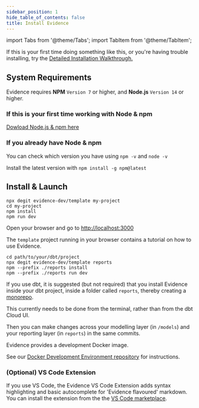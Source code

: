 ```yaml
---
sidebar_position: 1
hide_table_of_contents: false
title: Install Evidence
---
```


import Tabs from '@theme/Tabs';
import TabItem from '@theme/TabItem';

If this is your first time doing something like this, or you're having trouble installing, try the [Detailed Installation Walkthrough.](/walkthroughs/installation)


## System Requirements 

Evidence requires **NPM** `Version 7` or higher, and **Node.js** `Version 14` or higher.

### If this is your first time working with Node & npm
[Dowload Node.js & npm here](https://nodejs.org/en/download/)

### If you already have Node & npm
You can check which version you have using `npm -v` and `node -v`

Install the latest version with `npm install -g npm@latest`

## Install & Launch

<Tabs>
<TabItem value="standalone" label="Stand-alone" default>

```shell
npx degit evidence-dev/template my-project
cd my-project 
npm install 
npm run dev 
```
<p class="standard-margin">Open your browser and go to <a href="http://localhost:3000">http://localhost:3000</a></p>
<p class="standard-margin">The <code>template</code> project running in your browser contains a tutorial on how to use Evidence.</p>
</TabItem>

<TabItem value="dbt" label="With dbt">

```shell
cd path/to/your/dbt/project
npx degit evidence-dev/template reports
npm --prefix ./reports install
npm --prefix ./reports run dev
```
<p class="standard-margin">If you use dbt, it is suggested (but not required) that you install Evidence inside your dbt project, inside a folder called <code>reports</code>, thereby creating a <a href="https://github.com/archiewood/analytics_monorepo">monorepo</a>.</p>
<p class="standard-margin">This currently needs to be done from the terminal, rather than from the dbt Cloud UI.</p>
<p class="standard-margin">Then you can make changes across your modelling layer (in <code>/models</code>) and your reporting layer (in <code>reports</code>) in the same commits.</p>
</TabItem>

<TabItem value="docker" label="Docker">
<p class="standard-margin">Evidence provides a development Docker image.</p>
<p class="standard-margin">See our <a href="https://github.com/evidence-dev/docker-devenv">Docker Development Environment repository</a> for instructions.</p>
</TabItem>
</Tabs>


### (Optional) VS Code Extension 
If you use VS Code, the Evidence VS Code Extension adds syntax highlighting and basic autocomplete for 'Evidence flavoured' markdown. You can install the extension from the the [VS Code marketplace](https://marketplace.visualstudio.com/items?itemName=Evidence.evidence-vscode). 
